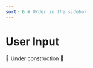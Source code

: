 ```yaml
---
sort: 6 # Order in the sidebar
---
```

 
# User Input

:construction: Under construction :construction:
